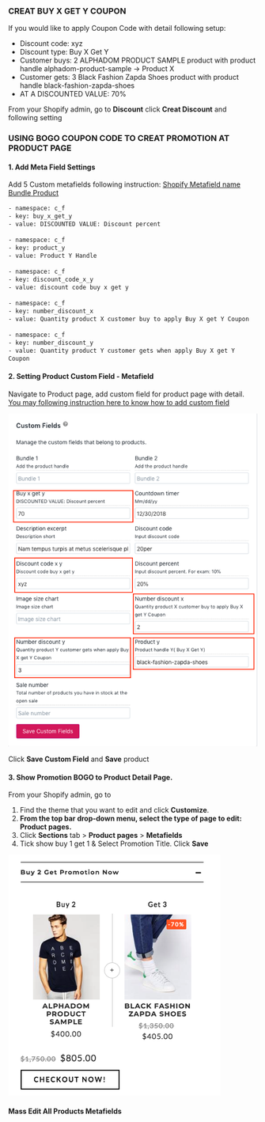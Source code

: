 ### CREAT BUY X GET Y COUPON

If you would like to apply Coupon Code with detail following setup:

- Discount code: xyz
- Discount type: Buy X Get Y
- Customer buys: 2 ALPHADOM PRODUCT SAMPLE product with product handle alphadom-product-sample -> Product X
- Customer gets: 3 Black Fashion Zapda Shoes product with product handle black-fashion-zapda-shoes
- AT A DISCOUNTED VALUE: 70%

From your Shopify admin, go to **Discount** click **Creat Discount** and following setting


### USING BOGO COUPON CODE TO CREAT PROMOTION AT PRODUCT PAGE

#### 1. Add Meta Field Settings
Add 5 Custom metafields following instruction: [Shopify Metafield name Bundle Product ](/shopify-metafield.md)

```
- namespace: c_f
- key: buy_x_get_y
- value: DISCOUNTED VALUE: Discount percent

- namespace: c_f
- key: product_y
- value: Product Y Handle

- namespace: c_f
- key: discount_code_x_y
- value: discount code buy x get y

- namespace: c_f
- key: number_discount_x
- value: Quantity product X customer buy to apply Buy X get Y Coupon

- namespace: c_f
- key: number_discount_y
- value: Quantity product Y customer gets when apply Buy X get Y Coupon

```
#### 2. Setting Product Custom Field - Metafield

Navigate to Product page, add custom field for product page with detail.
[You may following instruction here to know how to add custom field](/shopify-metafield.md)

![](/assets/product-bogo-metafield.png)

Click **Save Custom Field** and **Save** product

#### 3. Show Promotion BOGO to Product Detail Page.

From your Shopify admin, go to 

1. Find the theme that you want to edit and click **Customize**.
2. **From the top bar drop-down menu, select the type of page to edit: Product pages.**
3. Click **Sections** tab > **Product pages** > **Metafields**
4. Tick show buy 1 get 1 & Select Promotion Title. Click **Save**

![](/assets/buy-one-get-one.png)

#### Mass Edit All Products Metafields

